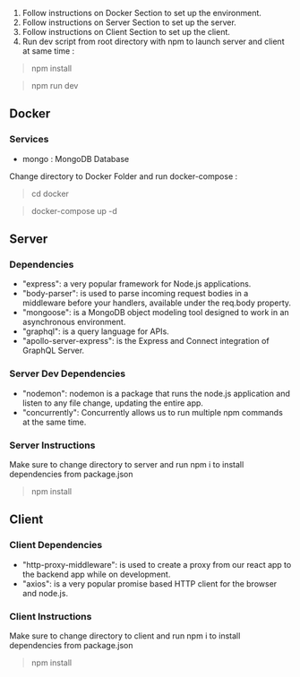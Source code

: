 
1. Follow instructions on Docker Section to set up the environment.
2. Follow instructions on Server Section to set up the server.
3. Follow instructions on Client Section to set up the client.
4. Run dev script from root directory with npm to launch server and client at same time :

> npm install

> npm run dev

## Docker

### Services

- mongo : MongoDB Database

Change directory to Docker Folder and run docker-compose :

> cd docker

> docker-compose up -d

## Server

### Dependencies

- "express": a very popular framework for Node.js applications.
- "body-parser": is used to parse incoming request bodies in a middleware before your handlers, available under the req.body property.
- "mongoose": is a MongoDB object modeling tool designed to work in an asynchronous environment.
- "graphql": is a query language for APIs.
- "apollo-server-express": is the Express and Connect integration of GraphQL Server.

### Server Dev Dependencies

- "nodemon": nodemon is a package that runs the node.js application and listen to any file change, updating the entire app.
- "concurrently": Concurrently allows us to run multiple npm commands at the same time.

### Server Instructions

Make sure to change directory to server and run npm i to install dependencies from package.json

> npm install

## Client

### Client Dependencies

- "http-proxy-middleware": is used to create a proxy from our react app to the backend app while on development.
- "axios": is a very popular promise based HTTP client for the browser and node.js.

### Client Instructions

Make sure to change directory to client and run npm i to install dependencies from package.json

> npm install
